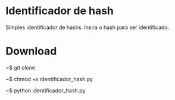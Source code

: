 # Identificador de hash
Simples identificador de hashs.
Insira o hash para ser identificado.

# Download
~$ git clone

~$ chmod +x identificador_hash.py

~$ python identificador_hash.py
